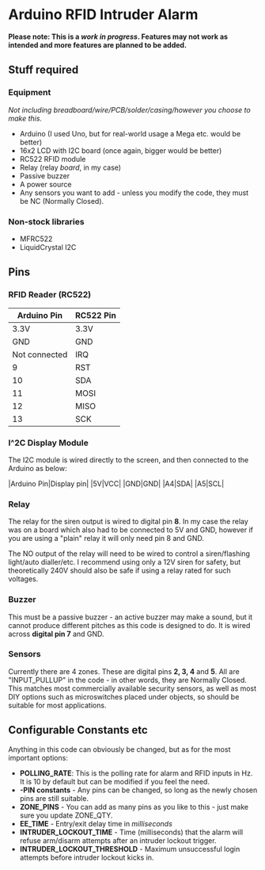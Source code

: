 # Arduino RFID Intruder Alarm

**Please note: This is a *work in progress*. Features may not work as intended and more features are planned to be added.**

## Stuff required

### Equipment
*Not including breadboard/wire/PCB/solder/casing/however you choose to make this.*
- Arduino (I used Uno, but for real-world usage a Mega etc. would be better)
- 16x2 LCD with I2C board (once again, bigger would be better)
- RC522 RFID module
- Relay (relay *board*, in my case)
- Passive buzzer
- A power source
- Any sensors you want to add - unless you modify the code, they must be NC (Normally Closed).

### Non-stock libraries
- MFRC522
- LiquidCrystal I2C



## Pins

### RFID Reader (RC522)

|Arduino Pin|RC522 Pin|
|-----------|---------|
|3.3V|3.3V|
|GND|GND|
|Not connected|IRQ|
|9|RST|
|10|SDA|
|11|MOSI|
|12|MISO|
|13|SCK|

### I^2C Display Module

The I2C module is wired directly to the screen, and then connected to the Arduino as below:

|Arduino Pin|Display pin|
|5V|VCC|
|GND|GND|
|A4|SDA|
|A5|SCL|

### Relay

The relay for the siren output is wired to digital pin **8**. In my case the relay was on a board which also had to be connected to 5V and GND, however if you are using a "plain" relay it will only need pin 8 and GND.

The NO output of the relay will need to be wired to control a siren/flashing light/auto dialler/etc. I recommend using only a 12V siren for safety, but theoretically 240V should also be safe if using a relay rated for such voltages.

### Buzzer

This must be a passive buzzer - an active buzzer may make a sound, but it cannot produce different pitches as this code is designed to do. It is wired across **digital pin 7** and GND.

### Sensors

Currently there are 4 zones. These are digital pins **2, 3, 4** and **5**. All are "INPUT\_PULLUP" in the code - in other words, they are Normally Closed. This matches most commercially available security sensors, as well as most DIY options such as microswitches placed under objects, so should be suitable for most applications.

## Configurable Constants etc

Anything in this code can obviously be changed, but as for the most important options:

- **POLLING_RATE**: This is the polling rate for alarm and RFID inputs in Hz. It is 10 by default but can be modified if you feel the need.
- **-PIN constants** - Any pins can be changed, so long as the newly chosen pins are still suitable.
- **ZONE_PINS** - You can add as many pins as you like to this - just make sure you update ZONE\_QTY.
- **EE_TIME** - Entry/exit delay time in *milliseconds*
- **INTRUDER_LOCKOUT_TIME** - Time (milliseconds) that the alarm will refuse arm/disarm attempts after an intruder lockout trigger.
- **INTRUDER_LOCKOUT_THRESHOLD** - Maximum unsuccessful login attempts before intruder lockout kicks in.



